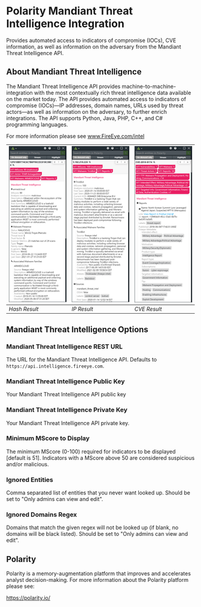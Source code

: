 # Polarity Mandiant Threat Intelligence Integration

Provides automated access to indicators of compromise (IOCs), CVE information, as well as information on the adversary from the Mandiant Threat Intelligence API.

## About Mandiant Threat Intelligence

The Mandiant Threat Intelligence API provides machine-to-machine-integration with the most contextually rich threat intelligence data available on the market today. The API provides automated access to indicators of compromise (IOCs)—IP addresses, domain names, URLs used by threat actors—as well as information on the adversary, to further enrich integrations. The API supports Python, Java, PHP, C++, and C# programming languages.

For more information please see www.FireEye.com/intel

| ![overlay window hash result](assets/hash.png) | ![overlay window ip result](assets/ip.png) | ![overlay window cve result](assets/cve.png) |
|---|--|--|
|*Hash Result* | *IP Result* | *CVE Result*|

## Mandiant Threat Intelligence Options

### Mandiant Threat Intelligence REST URL

The URL for the Mandiant Threat Intelligence API. Defaults to `https://api.intelligence.fireeye.com`.

### Mandiant Threat Intelligence Public Key

Your Mandiant Threat Intelligence API public key

### Mandiant Threat Intelligence Private Key

Your Mandiant Threat Intelligence API private key.

### Minimum MScore to Display

The minimum MScore (0-100) required for indicators to be displayed [default is 51]. Indicators with a MScore above 50 are considered suspicious and/or malicious.

### Ignored Entities

Comma separated list of entities that you never want looked up. Should be set to "Only admins can view and edit".

### Ignored Domains Regex

Domains that match the given regex will not be looked up (if blank, no domains will be black listed). Should be set to "Only admins can view and edit".


## Polarity

Polarity is a memory-augmentation platform that improves and accelerates analyst decision-making.  For more information about the Polarity platform please see:

https://polarity.io/
